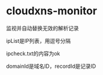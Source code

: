 # cloudxns-monitor
监视并自动替换无效的解析记录

ipList是IP列表，用逗号分隔

ipcheck.txt的内容为ok

domainId是域名ID，recordId是记录ID
